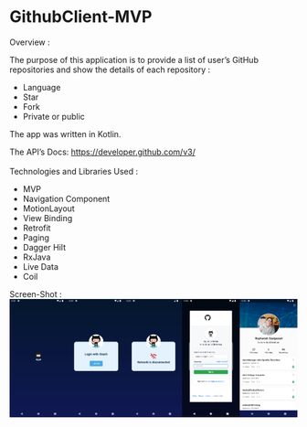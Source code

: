 # GithubClient-MVP

Overview :

The purpose of this application is to provide a list of user’s GitHub repositories and show the details of each repository :
* Language
* Star
* Fork
* Private or public

The app was written in Kotlin.

The API’s Docs: https://developer.github.com/v3/
<br>
<br>
Technologies and Libraries Used :
* MVP
* Navigation Component
* MotionLayout
* View Binding
* Retrofit
* Paging
* Dagger Hilt
* RxJava
* Live Data
* Coil

Screen-Shot :
<br>
<img alt="Ezatpanah GithubClient-MVP" src="screenshot/Screenshot_1666424492.png" width="20%"><img alt="Ezatpanah GithubClient-MVP" src="screenshot/Screenshot_1666424496.png" width="20%"><img alt="Ezatpanah GithubClient-MVP" src="screenshot/Screenshot_1666424510.png" width="20%"><img alt="Ezatpanah GithubClient-MVP" src="screenshot/Screenshot_1666424561.png" width="20%"><img alt="Ezatpanah GithubClient-MVP" src="screenshot/Screenshot_1666424630.png" width="20%">
